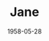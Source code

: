 ---
title: Jane
date: 1958-05-28
closing_date: 1958-06-07
layout: productions
featured_image: 
image_caption:
image_credit:
playbill: 
category: 
Theatre: Theatre Jacksonville
Venue: Little Theatre
cast:
  Ann Tower: Frances Fay Andrews
  Peter Crewe: James Boyer
  Wilson: Jack Atkinson
  William Tower: Charles Archbold
  Millicent Tower: Helen Keegan
  Mrs. Jane Fowler: Esther Barnes
  The Maid: Sandra Breckur
  Lord Allan Frobisher: John Tacy
  Gilbert Dabney: Edward Siegal
crew:
  Designer and Director: Maurice Geoffrey
  Stage Manager: Bill Gibbs
  book-holder: Libbi Whiteman
  Lighting:
    - JoAnne Hicks
    - Norman Howard
  Sound Effects: Dorothy Massey
  Wardrobe: Eula Mae Snow
  Properties:
    - Esther Mae Blankenbeckler
    - Bill Schill
    - Marie Bristow
    - Sue Henderson
    - Eloise Hartsfield
    - Gayle Swymer
    - Peggy Coll
    - Susan Massey
  Make-Up:
    - Polly Clendening
    - Lois Keeney
    - Hilda Zeller
    - Brenda Bartley
    - Judy Bartley
    - Linda Davis
  Scenery:
    - Frank Ridge
    - Dixie Cohen
    - Paul Trudeau
    - Malcolm Argo
    - Bill Schill
    - Felix Jacobs
    - Lyn Scharar
    - Stanley Norton
    - Charles Fleming
    - Eula Mae Snow
    - Judith Snow
    - Ted Jordan
    - Ferguson Barnes
    - Jim Hammond
    - Susan Massey
    - Norman Howard
    - Christine Schiller
    - Gene Walters
    - Gary Stafford
    - Clifford Walker
    - Claire Lashley
    - K. A. Lashley
    - Jerry Long
    - Sandra Breckur
orchestra:
external_links:
---